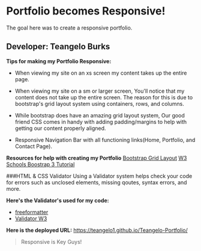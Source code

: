 # Portfolio becomes Responsive!

The goal here was to create a responsive portfolio. 

## Developer: Teangelo Burks

**Tips for making my Portfolio Responsive:**
* When viewing my site on an xs screen my content takes up the entire page.
&nbsp;
* When viewing my site on a sm or larger screen, You'll notice that my content does not take up the entire screen. The reason for this is due to bootstrap's grid layout system using containers, rows, and columns.
&nbsp;

* While bootstrap does have an amazing grid layout system, Our good friend CSS comes in handy with adding padding/margins to help with getting our content properly aligned.
&nbsp;

*  Responsive Navigation Bar with all functioning links(Home, Portfolio, and Contact Page).

**Resources for help with creating my Portfolio**
[Bootstrap Grid Layout](https://getbootstrap.com/docs/5.0/forms/layout/#form-grid)
[W3 Schools Boostrap 3 Tutorial](https://www.w3schools.com/bootstrap/)
&nbsp;

###HTML & CSS Validator
Using a Validator system helps check your code for errors such as unclosed elements, missing qoutes, syntax errors, and more. 

**Here's the Validator's used for my code:**
* [freeformatter](https://www.freeformatter.com/html-validator.html)
 * [Validator W3](https://validator.w3.org)

**Here is the deployed URL:**
https://teangelo1.github.io/Teangelo-Portfolio/

>Responsive is Key Guys!